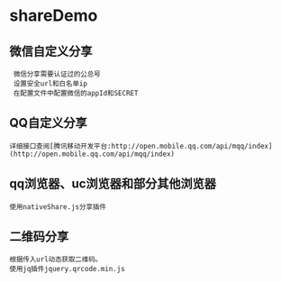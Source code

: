 # shareDemo

##  微信自定义分享
     微信分享需要认证过的公总号  
     设置安全url和白名单ip  
     在配置文件中配置微信的appId和SECRET  
   
##  QQ自定义分享
    详细接口查阅[腾讯移动开发平台:http://open.mobile.qq.com/api/mqq/index](http://open.mobile.qq.com/api/mqq/index)
    
##  qq浏览器、uc浏览器和部分其他浏览器
    使用nativeShare.js分享插件
    
    
##  二维码分享
    根据传入url动态获取二维码。
    使用jq插件jquery.qrcode.min.js
    
   
   
